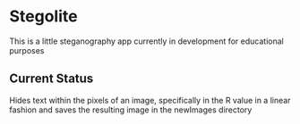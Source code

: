 # Stegolite 
This is a little steganography app currently in development for educational purposes

## Current Status
Hides text within the pixels of an image, specifically in the R value in a linear fashion and saves the resulting image in the newImages directory

